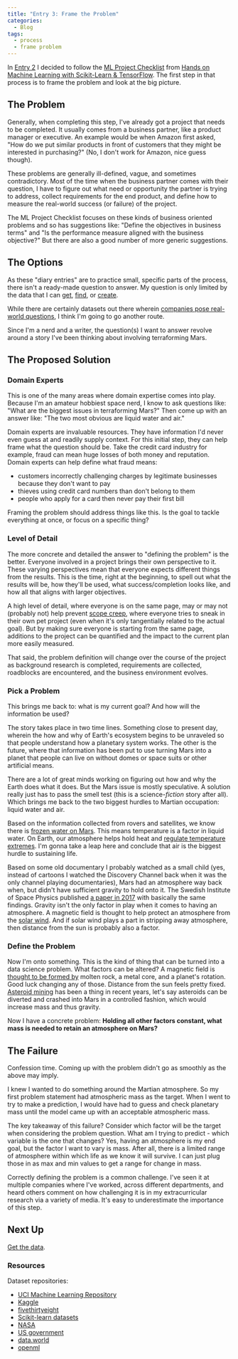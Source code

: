 ```yaml
---
title: "Entry 3: Frame the Problem"
categories:
  - Blog
tags:
  - process
  - frame problem
---
```


In [Entry 2](https://julielinx.github.io/blog/define_process/) I decided to follow the [ML Project Checklist](https://www.kdnuggets.com/2018/12/machine-learning-project-checklist.html) from [Hands on Machine Learning with Scikit-Learn & TensorFlow](https://www.amazon.com/Hands-Machine-Learning-Scikit-Learn-TensorFlow/dp/1491962291). The first step in that process is to frame the problem and look at the big picture.

## The Problem

Generally, when completing this step, I've already got a project that needs to be completed. It usually comes from a business partner, like a product manager or executive. An example would be when Amazon first asked, "How do we put similar products in front of customers that they might be interested in purchasing?" (No, I don't work for Amazon, nice guess though).

These problems are generally ill-defined, vague, and sometimes contradictory. Most of the time when the business partner comes with their question, I have to figure out what need or opportunity the partner is trying to address, collect requirements for the end product, and define how to measure the real-world success (or failure) of the project.

The ML Project Checklist focuses on these kinds of business oriented problems and so has suggestions like: "Define the objectives in business terms" and "Is the performance measure aligned with the business objective?" But there are also a good number of more generic suggestions.

## The Options

As these "diary entries" are to practice small, specific parts of the process, there isn't a ready-made question to answer. My question is only limited by the data that I can [get](http://archive.ics.uci.edu/ml/datasets.php), [find](https://earthdata.nasa.gov/), or [create](https://data.world/datasets/open-data).

While there are certainly datasets out there wherein [companies pose real-world questions](https://www.kaggle.com/datasets), I think I'm going to go another route.

Since I'm a nerd and a writer, the question(s) I want to answer revolve around a story I've been thinking about involving terraforming Mars.

## The Proposed Solution

### Domain Experts

This is one of the many areas where domain expertise comes into play. Because I'm an amateur hobbiest space nerd, I know to ask questions like: "What are the biggest issues in terraforming Mars?" Then come up with an answer like: "The two most obvious are liquid water and air."

Domain experts are invaluable resources. They have information I'd never even guess at and readily supply context. For this initial step, they can help frame what the question should be. Take the credit card industry for example, fraud can mean huge losses of both money and reputation. Domain experts can help define what fraud means:
 - customers incorrectly challenging charges by legitimate businesses because they don't want to pay
 - thieves using credit card numbers than don't belong to them
 - people who apply for a card then never pay their first bill
 
 Framing the problem should address things like this. Is the goal to tackle everything at once, or focus on a specific thing?

### Level of Detail

The more concrete and detailed the answer to "defining the problem" is the better. Everyone involved in a project brings their own perspective to it. These varying perspectives mean that everyone expects different things from the results. This is the time, right at the beginning, to spell out what the results will be, how they'll be used, what success/completion looks like, and how all that aligns with larger objectives.

A high level of detail, where everyone is on the same page, may or may not (probably not) help prevent [scope creep](https://en.wikipedia.org/wiki/Scope_creep), where everyone tries to sneak in their own pet project (even when it's only tangentially related to the actual goal). But by making sure everyone is starting from the same page, additions to the project can be quantified and the impact to the current plan more easily measured.

That said, the problem definition will change over the course of the project as background research is completed, requirements are collected, roadblocks are encountered, and the business environment evolves.

### Pick a Problem

This brings me back to: what is my current goal? And how will the information be used?

The story takes place in two time lines. Something close to present day, wherein the how and why of Earth's ecosystem begins to be unraveled so that people understand how a planetary system works. The other is the future, where that information has been put to use turning Mars into a planet that people can live on without domes or space suits or other artificial means.

There are a lot of great minds working on figuring out how and why the Earth does what it does. But the Mars issue is mostly speculative. A solution really just has to pass the smell test (this is a science-*fiction* story after all). Which brings me back to the two biggest hurdles to Martian occupation: liquid water and air.

Based on the information collected from rovers and satellites, we know there is [frozen water on Mars](https://en.wikipedia.org/wiki/Water_on_Mars). This means temperature is a factor in liquid water. On Earth, our atmosphere helps hold heat and [regulate temperature extremes](https://www.sciencedaily.com/terms/earth's_atmosphere.htm). I'm gonna take a leap here and conclude that air is the biggest hurdle to sustaining life.

Based on some old documentary I probably watched as a small child (yes, instead of cartoons I watched the Discovery Channel back when it was the only channel playing documentaries), Mars had an atmosphere way back when, but didn't have sufficient gravity to hold onto it. The Swedish Institute of Space Physics published [a paper in 2017](https://www.sciencedaily.com/releases/2017/12/171207140513.htm) with basically the same findings. Gravity isn't the only factor in play when it comes to having an atmosphere. A magnetic field is thought to help protect an atmosphere from the [solar wind](https://en.wikipedia.org/wiki/Solar_wind#Atmospheres). And if solar wind plays a part in stripping away atmosphere, then distance from the sun is probably also a factor.

### Define the Problem

Now I'm onto something. This is the kind of thing that can be turned into a data science problem. What factors can be altered? A magnetic field is [thought to be formed by](https://www.sciencefocus.com/space/do-all-planets-have-magnetic-fields/)  molten rock, a metal core, and a planet's rotation. Good luck changing any of those. Distance from the sun feels pretty fixed. [Asteroid mining](https://en.wikipedia.org/wiki/Asteroid_mining) has been a thing in recent years, let's say asteroids can be diverted and crashed into Mars in a controlled fashion, which would increase mass and thus gravity.

Now I have a concrete problem: **Holding all other factors constant, what mass is needed to retain an atmosphere on Mars?**

## The Failure

Confession time. Coming up with the problem didn't go as smoothly as the above may imply.

I knew I wanted to do something around the Martian atmosphere. So my first problem statement had atmospheric mass as the target. When I went to try to make a prediction, I would have had to guess and check planetary mass until the model came up with an acceptable atmospheric mass.

The key takeaway of this failure? Consider which factor will be the target when considering the problem question. What am I trying to predict - which variable is the one that changes? Yes, having an atmosphere is my end goal, but the factor I want to vary is mass. After all, there is a limited range of atmosphere within which life as we know it will survive. I can just plug those in as max and min values to get a range for change in mass.

Correctly defining the problem is a common challenge. I've seen it at multiple companies where I've worked, across different departments, and heard others comment on how challenging it is in my extracurricular research via a variety of media. It's easy to underestimate the importance of this step.

## Next Up

[Get the data](https://julielinx.github.io/blog/get_data/).

### Resources

Dataset repositories:
- [UCI Machine Learning Repository](http://archive.ics.uci.edu/ml/datasets.php)
- [Kaggle](https://www.kaggle.com/datasets)
- [fivethirtyeight](https://github.com/fivethirtyeight/data)
- [Scikit-learn datasets](https://scikit-learn.org/stable/modules/classes.html#module-sklearn.datasets)
- [NASA](https://nasa.github.io/data-nasa-gov-frontpage/)
- [US government](https://www.data.gov/)
- [data.world](https://data.world/datasets/open-data)
- [openml](https://www.openml.org/)